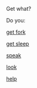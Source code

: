 Get what?

Do you:

[get fork](get-fork.md)

[get sleep](what-to-sleep.md)

[speak](speak.md)

[look](../marshmallow.md)

[help](help1.md)
